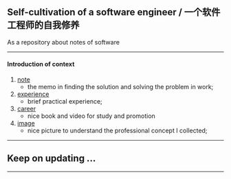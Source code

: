 ## Self-cultivation of a software engineer / 一个软件工程师的自我修养

As a repository about notes of software


---

#### Introduction of context

1. [note](https://github.com/bourneo/self-cultivation-of-a-software-engineer/blob/master/2_note/java)
    - the memo in finding the solution and solving the problem in work;
2. [experience](https://github.com/bourneo/self-cultivation-of-a-software-engineer/blob/master/3_experience)
    - brief practical experience;
3. [career](https://github.com/bourneo/self-cultivation-of-a-software-engineer/blob/master/6_career)
    - nice book and video for study and promotion
4. [image](https://github.com/bourneo/self-cultivation-of-a-software-engineer/blob/master/7_image/java)
    - nice picture to understand the professional concept I collected;

---

## Keep on updating ...

---


